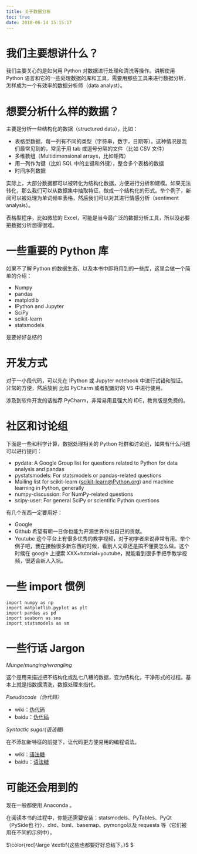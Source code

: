 ```yaml
---
title: 关于数据分析
toc: true
date: 2018-06-14 15:15:17
---
```

# 我们主要想讲什么？

我们主要关心的是如何用 Python 对数据进行处理和清洗等操作。讲解使用 Python 语言和它的一些处理数据的库和工具，需要用那些工具来进行数据分析，怎样成为一个有效率的数据分析师（data analyst）。

# 想要分析什么样的数据？

主要是分析一些结构化的数据（structured data），比如：

- 表格型数据，每一列有不同的类型（字符串，数字，日期等）。这种情况是我们最常见到的，常见于用 tab 或逗号分隔的文件（比如 CSV 文件）
- 多维数组（Multidimensional arrays，比如矩阵）
- 用一列作为键（比如 SQL 中的主键和外键），整合多个表格的数据
- 时间序列数据

实际上，大部分数据都可以被转化为结构化数据，方便进行分析和建模。如果无法转化，那么我们可以从数据集中抽取特征，做成一个结构化的形式。举个例子，新闻可以被处理为单词频率表格，然后我们可以对其进行情感分析（sentiment analysis）。

表格型程序，比如微软的 Excel，可能是当今最广泛的数据分析工具，所以没必要把数据分析想得很难。



# 一些重要的 Python 库

如果不了解 Python 的数据生态，以及本书中即将用到的一些库，这里会做一个简单的介绍：

- Numpy
- pandas
- matplotlib
- IPython and Jupyter
- SciPy
- scikit-learn
- statsmodels

是要好好总结的







# 开发方式

对于一小段代码，可以先在 IPython 或 Jupyter notebook 中进行试错和验证。非常的方便，然后放到 比如 PyCharm 或者配置好的 VS 中进行使用。

涉及到软件开发的话推荐 PyCharm，非常易用且强大的 IDE，教育版是免费的。



# 社区和讨论组

下面是一些和科学计算，数据处理相关的 Python 社群和讨论组，如果有什么问题可以进行提问：

- pydata: A Google Group list for questions related to Python for data analysis and pandas
- pystatsmodels: For statsmodels or pandas-related questions
- Mailing list for scikit-learn (scikit-learn@Python.org) and machine learning in Python, generally
- numpy-discussion: For NumPy-related questions
- scipy-user: For general SciPy or scientific Python questions

有几个东西一定要用好：

- Google
- Github 希望有朝一日你也能为开源世界作出自己的贡献。
- Youtube 这个平台上有很多优秀的教学视频，对于初学者来说非常有用。举个例子吧，我在接触很多新东西的时候，看别人文章还是搞不懂要怎么做。这个时候在 google 上搜索 XXX+tutorial+youtube，就能看到很多手把手教学视频，很适合新人入坑。

# 一些 import 惯例

```
import numpy as np
import matplotlib.pyplot as plt
import pandas as pd
import seaborn as sns
import statsmodels as sm
```

# 一些行话  Jargon

*Munge/munging/wrangling*

这个是用来描述把不结构化或乱七八糟的数据，变为结构化，干净形式的过程。基本上就是指数据清洗，数据处理来指代。

*Pseudocode（伪代码）*

- wiki：[伪代码](https://www.wikiwand.com/zh-hans/%E4%BC%AA%E4%BB%A3%E7%A0%81)
- baidu：[伪代码](https://www.wikiwand.com/zh-hans/%E4%BC%AA%E4%BB%A3%E7%A0%81)

*Syntactic sugar(语法糖)*

在不添加新特征的前提下，让代码更方便易用的编程语法。

- wiki：[语法糖](https://www.wikiwand.com/zh-hans/%E8%AF%AD%E6%B3%95%E7%B3%96)
- baidu：[语法糖](https://baike.baidu.com/item/%E8%AF%AD%E6%B3%95%E7%B3%96)


# 可能还会用到的

现在一般都使用 Anaconda 。

在阅读本书的过程中，你能还需要安装：statsmodels、PyTables、PyQt （PySide也 行）、xlrd、lxml、basemap、pymongo以及 requests 等（它们被用在不同的示例中）。

$\color{red}\large \textbf{这些也都要好好总结下。}$
$
